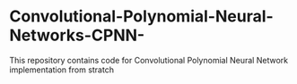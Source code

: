# Convolutional-Polynomial-Neural-Networks-CPNN-
This repository contains code for Convolutional Polynomial Neural Network implementation from stratch
